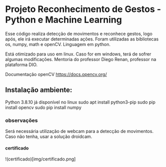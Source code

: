 # Projeto Reconhecimento de Gestos - Python e Machine Learning

Esse código realiza detecção de movimentos e reconhece gestos, logo após, ele irá executar determinadas ações.
Foram utilizadas as bibliotecas os, numpy, math e openCV. Linguagem em python.

Está otimizado para uso em linux. Caso for em windows, terá de sofrer algumas modificações.
Mentoria do professor Diego Renan, professor na plataforma DIO.


Documentação openCV https://docs.opencv.org/

##  Instalação ambiente:
Python 3.8.10 já disponível no linux
sudo apt install python3-pip
sudo pip install opencv
sudo pip install numpy


### observações
Será necessária utilização de webcam para a detecção de movimentos. Caso não tenha, usar a solução droidcam.

#### certificado
!(certificado)[img/certificado.png]
